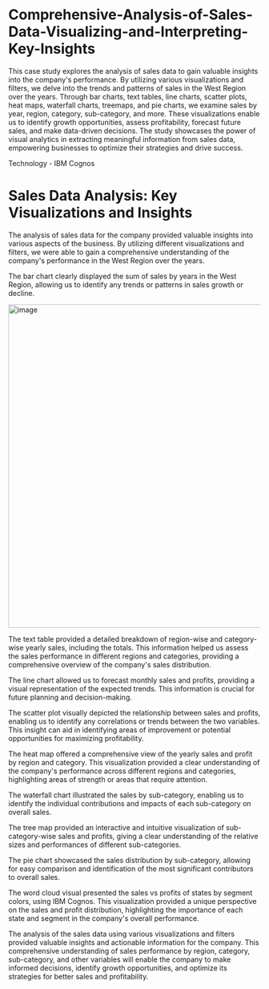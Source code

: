 # Comprehensive-Analysis-of-Sales-Data-Visualizing-and-Interpreting-Key-Insights
This case study explores the analysis of sales data to gain valuable insights into the company's performance. By utilizing various visualizations and filters, we delve into the trends and patterns of sales in the West Region over the years. Through bar charts, text tables, line charts, scatter plots, heat maps, waterfall charts, treemaps, and pie charts, we examine sales by year, region, category, sub-category, and more. These visualizations enable us to identify growth opportunities, assess profitability, forecast future sales, and make data-driven decisions. The study showcases the power of visual analytics in extracting meaningful information from sales data, empowering businesses to optimize their strategies and drive success.

Technology - IBM Cognos

# Sales Data Analysis: Key Visualizations and Insights
The analysis of sales data for the company provided valuable insights into various aspects of the business. By utilizing different visualizations and filters, we were able to gain a comprehensive understanding of the company's performance in the West Region over the years.

The bar chart clearly displayed the sum of sales by years in the West Region, allowing us to identify any trends or patterns in sales growth or decline.

<img width="645" alt="image" src="https://github.com/HarshChandravanshi/Comprehensive-Analysis-of-Sales-Data-Visualizing-and-Interpreting-Key-Insights/assets/90752233/437e8f01-d29a-4ff1-b016-ca018efa3e05">


The text table provided a detailed breakdown of region-wise and category-wise yearly sales, including the totals. This information helped us assess the sales performance in different regions and categories, providing a comprehensive overview of the company's sales distribution.

The line chart allowed us to forecast monthly sales and profits, providing a visual representation of the expected trends. This information is crucial for future planning and decision-making.

The scatter plot visually depicted the relationship between sales and profits, enabling us to identify any correlations or trends between the two variables. This insight can aid in identifying areas of improvement or potential opportunities for maximizing profitability.

The heat map offered a comprehensive view of the yearly sales and profit by region and category. This visualization provided a clear understanding of the company's performance across different regions and categories, highlighting areas of strength or areas that require attention.

The waterfall chart illustrated the sales by sub-category, enabling us to identify the individual contributions and impacts of each sub-category on overall sales.

The tree map provided an interactive and intuitive visualization of sub-category-wise sales and profits, giving a clear understanding of the relative sizes and performances of different sub-categories.

The pie chart showcased the sales distribution by sub-category, allowing for easy comparison and identification of the most significant contributors to overall sales.

The word cloud visual presented the sales vs profits of states by segment colors, using IBM Cognos. This visualization provided a unique perspective on the sales and profit distribution, highlighting the importance of each state and segment in the company's overall performance.

The analysis of the sales data using various visualizations and filters provided valuable insights and actionable information for the company. This comprehensive understanding of sales performance by region, category, sub-category, and other variables will enable the company to make informed decisions, identify growth opportunities, and optimize its strategies for better sales and profitability.
